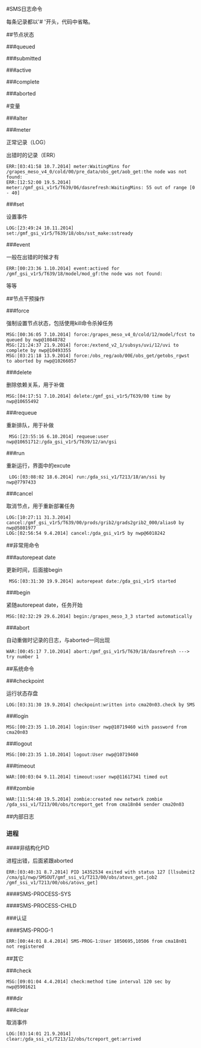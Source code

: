 #SMS日志命令

每条记录都以'# '开头，代码中省略。

##节点状态

###queued

###submitted

###active

###complete

###aborted


#变量

###alter

###meter

正常记录（LOG）

出错时的记录（ERR）
	
	ERR:[03:41:58 10.7.2014] meter:WaitingMins for /grapes_meso_v4_0/cold/00/pre_data/obs_get/aob_get:the node was not found:
	ERR:[12:52:00 19.5.2014] meter:/gmf_gsi_v1r5/T639/06/dasrefresh:WaitingMins: 55 out of range [0 - 40]


###set

设置事件
	
	LOG:[23:49:24 10.11.2014] set:/gmf_gsi_v1r5/T639/18/obs/sst_make:sstready
 
###event	

一般在出错的时候才有

	ERR:[00:23:36 1.10.2014] event:actived for /gmf_gsi_v1r5/T639/18/model/mod_gf:the node was not found:

等等 

##节点干预操作

###force

强制设置节点状态，包括使用kill命令杀掉任务

	MSG:[00:36:05 7.10.2014] force:/grapes_meso_v4_0/cold/12/model/fcst to queued by nwp@10848782
	MSG:[21:24:37 21.9.2014] force:/extend_v2_1/subsys/uvi/12/uvi to complete by nwp@10493355
	MSG:[03:21:18 13.9.2014] force:/obs_reg/aob/00E/obs_get/getobs_rgwst to aborted by nwp@10266057
 
###delete

删除依赖关系，用于补做

	MSG:[04:17:51 7.10.2014] delete:/gmf_gsi_v1r5/T639/00 time by nwp@10655492

###requeue

重新排队，用于补做

	 MSG:[23:55:16 6.10.2014] requeue:user nwp@10651712:/gda_gsi_v1r5/T639/12/an/gsi

###run

重新运行，界面中的excute

	 LOG:[03:08:02 18.6.2014] run:/gda_ssi_v1/T213/18/an/ssi by nwp@7797433

###cancel

取消节点，用于重新部署任务
	
	LOG:[10:27:11 31.3.2014] cancel:/gmf_gsi_v1r5/T639/00/prods/grib2/grads2grib2_000/alias0 by nwp@5801977
	LOG:[02:56:54 9.4.2014] cancel:/gda_gsi_v1r5 by nwp@6018242
 
##非常用命令

###autorepeat date

更新时间，后面接begin

	 MSG:[03:31:30 19.9.2014] autorepeat date:/gda_gsi_v1r5 started

###begin

紧随autorepeat date，任务开始

	MSG:[02:32:29 29.6.2014] begin:/grapes_meso_3_3 started automatically
 
###abort
	
自动重做时记录的日志，与aborted一同出现

	WAR:[00:45:17 7.10.2014] abort:/gmf_gsi_v1r5/T639/18/dasrefresh ---> try number 1

##系统命令

###checkpoint

运行状态存盘

	LOG:[03:31:30 19.9.2014] checkpoint:written into cma20n03.check by SMS

###login

	MSG:[00:23:35 1.10.2014] login:User nwp@10719460 with password from cma20n03

###logout

	MSG:[00:23:35 1.10.2014] logout:User nwp@10719460

###timeout

	WAR:[00:03:04 9.11.2014] timeout:user nwp@11617341 timed out

###zombie
	
	WAR:[11:54:40 19.5.2014] zombie:created new network zombie /gda_ssi_v1/T213/00/obs/tcreport_get from cma18n04 sender cma20n03

##内部日志

### 进程

####非结构化PID

进程出错，后面紧跟aborted
	
	ERR:[03:40:31 8.7.2014] PID 14352534 exited with status 127 [llsubmit2 /cma/g1/nwp/SMSOUT/gmf_ssi_v1/T213/00/obs/atovs_get.job2 /gmf_ssi_v1/T213/00/obs/atovs_get]


####SMS-PROCESS-SYS

####SMS-PROCESS-CHILD

###认证

####SMS-PROG-1

	ERR:[00:44:01 8.4.2014] SMS-PROG-1:User 1050695,10506 from cma18n01 not registered

##其它

###check

	MSG:[09:01:04 4.4.2014] check:method time interval 120 sec by nwp@5901621

###dir

###clear
 
取消事件

	LOG:[03:14:01 21.9.2014] clear:/gda_ssi_v1/T213/12/obs/tcreport_get:arrived

